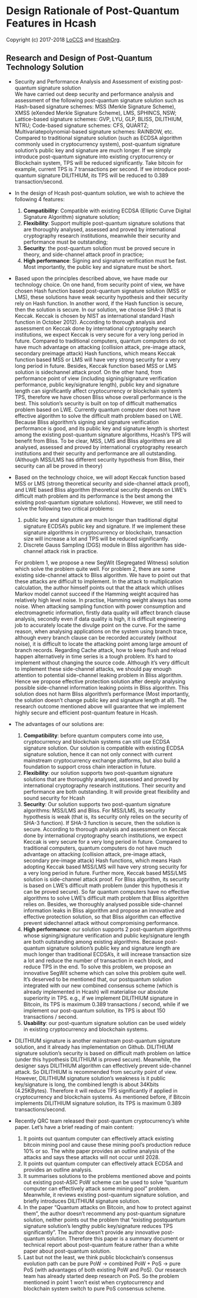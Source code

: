 # Design Rationale of Post-Quantum Features in Hcash

Copyright (c) 2017-2018 [LoCCS](https://loccs.sjtu.edu.cn/) and [HcashOrg](https://h.cash).  

## Research and Design of Post-Quantum Technology Solution
+ Security and Performance Analysis and Assessment of existing post-quantum signature solution   
We have carried out deep security and performance analysis and assessment of the following post-quantum signature solution such as Hash-based signature schemes: MSS (Merkle Signature Scheme), XMSS (eXended Merkle Signature Scheme), LMS, SPHINCS, NSW; Lattice-based signature schemes: GVP, LYU, GLP, BLISS, DILITHIUM, NTRU; Code-based signature schemes: CFS, QUARTZ; Multivariatepolynomial-based signature schemes: RAINBOW, etc. Compared to traditional signature solution (such as ECDSA algorithm commonly used in cryptocurrency system), post-quantum signature solution’s public key and signature are much longer. If we simply introduce post-quantum signature into existing cryptocurrency or Blockchain system, TPS will be reduced significantly. Take bitcoin for example, current TPS is 7 transactions per second. If we introduce post-quantum signature DILITHIUM, its TPS will be reduced to 0.389 transaction/second.

+ In the design of Hcash post-quantum solution, we wish to achieve the following 4 features: 
  1) **Compatibility**: Compatible with existing ECDSA (Elliptic Curve Digital Signature Algorithm) signature solution; 
  2) **Flexibility**: Support multiple post-quantum signature solutions that are thoroughly analysed, assessed and proved by international cryptography research institutions, meanwhile their security and performance must be outstanding; 
  3) **Security**: the post-quantum solution must be proved secure in theory, and side-channel attack proof in practice; 
  4) **High performance**: Signing and signature verification must be fast. Most importantly, the public key and signature must be short.

+ Based upon the principles described above, we have made our technology choice. On one hand, from security point of view, we have chosen Hash function based post-quantum signature solution (MSS or LMS), these solutions have weak security hypothesis and their security rely on Hash function. In another word, if the Hash function is secure, then the solution is secure. In our solution, we choose SHA-3 (that is Keccak. Keccak is chosen by NIST as international standard Hash function in October 2012). According to thorough analysis and assessment on Keccak done by international cryptography search institutions, we expect Keccak is very secure for a very long period in future. Compared to traditional computers, quantum computers do not have much advantage on attacking (collision attack, pre-image attack, secondary preimage attack) Hash functions, which means Keccak function based MSS or LMS will have very strong security for a very long period in future. Besides, Keccak function based MSS or LMS solution is sidechannel attack proof. On the other hand, from performance point of view (including signing/signature verification performance, public key/signature length), public key and signature length can significantly affect cryptocurrency or blockchain system’s TPS, therefore we have chosen Bliss whose overall performance is the best. This solution’s security is built on top of difficult mathematics problem based on LWE. Currently quantum computer does not have effective algorithm to solve the difficult math problem based on LWE. Because Bliss algorithm’s signing and signature verification performance is good, and its public key and signature length is shortest among the existing post-quantum signature algorithms, Hcash’s TPS will benefit from Bliss. To be clear, MSS, LMS and Bliss algorithms are all analysed, assessed and proved by international cryptography research institutions and their security and performance are all outstanding. (Although MSS/LMS has different security hypothesis from Bliss, their security can all be proved in theory)

+ Based on the technology choice, we will adopt Keccak function based MSS or LMS (strong theoretical security and side-channel attack proof), and LWE based Bliss algorithm (theoretical security depends on LWE’s difficult math problem and its performance is the best among the existing post-quantum signature solutions). However, we still need to solve the following two critical problems:   
  1) public key and signature are much longer than traditional digital signature ECDSA’s public key and signature. If we implement these signature algorithms in cryptocurrency or blockchain, transaction size will increase a lot and TPS will be reduced significantly. 
  2) Discrete Gauss Sampling (DGS) module in Bliss algorithm has side-channel attack risk in practice. 
  
  For problem 1, we propose a new SegWit (Segregated Witness) solution which solve the problem quite well. For problem 2, there are some existing side-channel attack to Bliss algorithm. We have to point out that these attacks are difficult to implement. In the attack to multiplication calculation, the author himself points out that the attack which utilises Markov model cannot succeed if the Hamming weight acquired has relatively high level noise. In practise, Hamming weight always has some noise. When attacking sampling function with power consumption and electromagnetic information, firstly data quality will affect branch clause analysis, secondly even if data quality is high, it is difficult engineering job to accurately locate the divulge point on the curve. For the same reason, when analysing applications on the system using branch trace, although every branch clause can be recorded accurately (without noise), it is difficult to locate the attacking point among large amount of branch records. Regarding Cache attack, how to keep flush and reload happen alternatively in time series is a tough problem. It’s hard to implement without changing the source code. Although it’s very difficult to implement these side-channel attacks, we should pay enough attention to potential side-channel leaking problem in Bliss algorithm. Hence we propose effective protection solution after deeply analysing possible side-channel information leaking points in Bliss algorithm. This solution does not harm Bliss algorithm’s performance (Most importantly, the solution doesn’t change public key and signature length at all). The research outcome mentioned above will guarantee that we implement highly secure and efficient post-quantum feature in Hcash.
  
+ The advantages of our solutions are:  
  1. **Compatibility**: before quantum computers come into use, cryptocurrency and blockchain systems can still use ECDSA signature solution. Our solution is compatible with existing ECDSA signature solution, hence it can not only connect with current mainstream cryptocurrency exchange platforms, but also build a foundation to support cross chain interaction in future.
  2. **Flexibility**: our solution supports two post-quantum signature solutions that are thoroughly analysed, assessed and proved by international cryptography research institutions. Their security and performance are both outstanding. It will provide great flexibility and sound security for Hcash
  3. **Security**: Our solution supports two post-quantum signature algorithms: MSS/LMS and Bliss. For MSS/LMS, its security hypothesis is weak (that is, its security only relies on the security of SHA-3 function). If SHA-3 function is secure, then the solution is secure. According to thorough analysis and assessment on Keccak done by international cryptography search institutions, we expect Keccak is very secure for a very long period in future. Compared to traditional computers, quantum computers do not have much advantage on attacking (collision attack, pre-image attack, secondary pre-image attack) Hash functions, which means Hash adopting Keccak based MSS/LMS will have very strong security for a very long period in future. Further more, Keccak based MSS/LMS solution is side-channel attack proof. For Bliss algorithm, its security is based on LWE’s difficult math problem (under this hypothesis it can be proved secure). So far quantum computers have no effective algorithms to solve LWE’s difficult math problem that Bliss algorithm relies on. Besides, we thoroughly analysed possible side-channel information leaks in Bliss algorithm and propose an innovative and effective protection solution, so that Bliss algorithm can effective prevent sidechannel attack without compromising performance.
  4. **High performance**: our solution supports 2 post-quantum algorithms whose signing/signature verification and public key/signature length are both outstanding among existing algorithms. Because post-quantum signature solution’s public key and signature length are much longer than traditional ECDSA’s, it will increase transaction size a lot and reduce the number of transaction in each block, and reduce TPS in the end. To solve this problem, we propose an innovative SegWit scheme which can solve this problem quite well. It’s deserved to be mentioned that, our postquantum solution integrated with our new combined consensus scheme (which is already implemented in Hcash) will materialise our absolute superiority in TPS. e.g., if we implement DILITHIUM signature in Bitcoin, its TPS is maximum 0.389 transactions / second, while if we implement our post-quantum solution, its TPS is about 150 transactions / second.
  5. **Usability**: our post-quantum signature solution can be used widely in existing cryptocurrency and blockchain systems.
  
+ DILITHIUM signature is another mainstream post-quantum signature solution, and it already has implementation on Github. DILITHIUM signature solution’s security is based on difficult math problem on lattice (under this hypothesis DILITHIUM is proved secure). Meanwhile, the designer says DILITHIUM algorithm can effectively prevent side-channel attack. So DILITHIUM is recommended from security point of view. However, DILITHIUM signature solution’s weakness is it public key/signature is long, the combined length is about 34Kbits (4.25KBytes). Therefore it will reduce TPS significantly if applied in cryptocurrency and blockchain systems. As mentioned before, if Bitcoin implements DILITHIUM signature solution, its TPS is maximum 0.389 transactions/second.

+ Recently QRC team released their post-quantum cryptocurrency’s white paper. Let’s have a brief reading of main content:
  1. It points out quantum computer can effectively attack existing bitcoin mining pool and cause these mining pool’s production reduce 10% or so. The white paper provides an outline analysis of the attacks and says these attacks will not occur until 2028.
  2. It points out quantum computer can effectively attack ECDSA and provides an outline analysis.
  3. It summarises solutions to the problems mentioned above and points out existing post-ASIC PoW scheme can be used to solve “quantum computer can effectively attack some mining pool” problem. Meanwhile, it reviews existing post-quantum signature solution, and briefly introduces DILITHIUM signature solution.
  4. In the paper “Quantum attacks on Bitcoin, and how to protect against them”, the author doesn’t recommend any post-quantum signature solution, neither points out the problem that “existing postquantum signature solution’s lengthy public key/signature reduces TPS significantly”. The author doesn’t provide any innovative post-quantum solution. Therefore this paper is a summary document or technical report about post-quantum feature rather than a white paper about post-quantum solution.
  5. Last but not the least, we think public blockchain’s consensus evolution path can be pure PoW -> combined PoW + PoS -> pure PoS (with advantages of both existing PoW and PoS). Our research team has already started deep research on PoS. So the problem mentioned in point 1 won’t exist when cryptocurrency and blockchain system switch to pure PoS consensus scheme.
